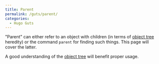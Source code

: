 ```yaml
---
title: Parent
permalink: /guts/parent/
categories: 
  - Hugo Guts
---
```


"Parent" can either refer to an object with children (in terms of
[object tree](basics/object_tree) heredity) or the command `parent`
for finding such things. This page will cover the latter.

A good understanding of the [object tree](basics/object_tree) will
benefit proper usage.
